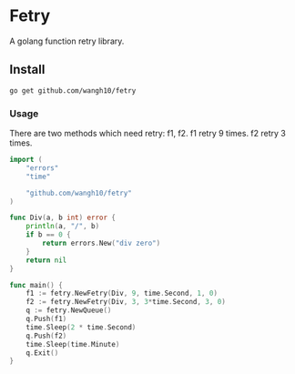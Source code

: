 # Fetry

A golang function retry library.

## Install

```
go get github.com/wangh10/fetry
```

### Usage

There are two methods which need retry: f1, f2. f1 retry 9 times. f2 retry 3 times.
```go
import (
    "errors"
    "time"

    "github.com/wangh10/fetry"
)

func Div(a, b int) error {
    println(a, "/", b)
    if b == 0 {
        return errors.New("div zero")
    }
    return nil
}

func main() {
    f1 := fetry.NewFetry(Div, 9, time.Second, 1, 0)
    f2 := fetry.NewFetry(Div, 3, 3*time.Second, 3, 0)
    q := fetry.NewQueue()
    q.Push(f1)
    time.Sleep(2 * time.Second)
    q.Push(f2)
    time.Sleep(time.Minute)
    q.Exit()
}
```
